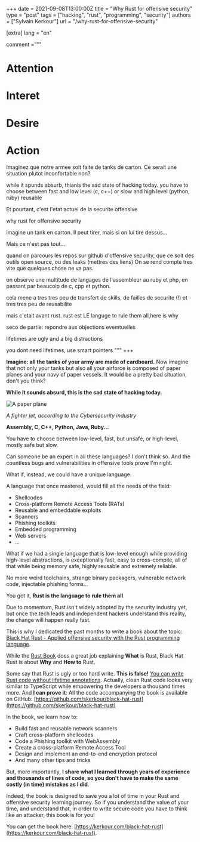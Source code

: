 +++
date = 2021-09-08T13:00:00Z
title = "Why Rust for offensive security"
type = "post"
tags = ["hacking", "rust", "programming", "security"]
authors = ["Sylvain Kerkour"]
url = "/why-rust-for-offensive-security"

[extra]
lang = "en"

comment ="""

# Attention



# Interet
# Desire
# Action


Imaginez que notre armee soit faite de tanks de carton. Ce serait une situation plutot inconfortable non?

while it spunds absurb, thianis the sad state of hacking today.
you have to choose between fast and low level (c, c++) or slow and high level (python, ruby)
reusable

Et pourtant, c'est l'etat actuel de la securite offensive

why rust for offensive security


imagine un tank en carton. Il peut tirer, mais si on lui tire dessus...


Mais ce n'est pas tout...


quand on parcours les repos sur github d'offensive security, que ce soit des outils open source, ou des leaks (mettres des liens) On se rend compte tres vite que quelques chose ne va pas.

on observe une multitude de langages de l'assembleur au ruby et php, en passant par beaucoip de c, cpp et python.

cela mene a tres tres peu de transfert de skills, de failles de securite (!) et tres tres peu de reusabilite

mais c'etait avant rust. rust est LE languge to rule them all,here is why

seco de partie:
repondre aux objections evemtuelles

lifetimes are ugly and a big distractions

you dont need lifetimes, use smart pointers
"""
+++

**Imagine: all the tanks of your army are made of cardboard.** Now imagine that not only your tanks but also all your airforce is composed of paper planes and your navy of paper vessels. It would be a pretty bad situation, don't you think?

**While it sounds absurd, this is the sad state of hacking today.**

![A paper plane](https://kerkour.com/2021/why-rust-for-offensive-security/paperplane.jpg)

<div class="center">
  <i>A fighter jet, according to the Cybersecurity industry</i>
</div>

**Assembly, C, C++, Python, Java, Ruby...**

You have to choose between low-level, fast, but unsafe, or high-level, mostly safe but slow.

Can someone be an expert in all these languages? I don't think so. And the countless bugs and vulnerabilities in offensive tools prove I'm right.

What if, instead, we could have a unique language.

A language that once mastered, would fill all the needs of the field:
- Shellcodes
- Cross-platform Remote Access Tools (RATs)
- Reusable and embeddable exploits
- Scanners
- Phishing toolkits
- Embedded programming
- Web servers
- ...

What if we had a single language that is low-level enough while providing high-level abstractions, is exceptionally fast, easy to cross-compile, all of that while being memory safe, highly reusable and extremely reliable.

No more weird toolchains, strange binary packagers, vulnerable network code, injectable phishing forms...

You got it, **Rust is the language to rule them all**.

Due to momentum, Rust isn't widely adopted by the security industry yet, but once the tech leads and independent hackers understand this reality, the change will happen really fast.

This is why I dedicated the past months to write a book about the topic: [Black Hat Rust - Applied offensive security with the Rust programming language](https://kerkour.com/black-hat-rust).


While the [Rust Book](https://doc.rust-lang.org/book/) does a great job explaining **What** is Rust, Black Hat Rust is about **Why** and **How to** Rust.

Some say that Rust is ugly or too hard write. **This is false!** [You can write Rust code without lifetime annotations](https://kerkour.com/rust-avoid-lifetimes/). Actually, clean Rust code looks very similar to TypeScript while empowering the developers a thousand times more. And **I can prove it**: All the code accompanying the book is available on GitHub: [https://github.com/skerkour/black-hat-rust](https://github.com/skerkour/black-hat-rust)


In the book, we learn how to:
- Build fast and reusable network scanners
- Craft cross-platform shellcodes
- Code a Phishing toolkit with WebAssembly
- Create a cross-platform Remote Access Tool
- Design and implement an end-to-end encryption protocol
- And many other tips and tricks

But, more importantly, **I share what I learned through years of experience and thousands of lines of code, so you don't have to make the same costly (in time) mistakes as I did**.

Indeed, the book is designed to save you a lot of time in your Rust and offensive security learning journey. So if you understand the value of your time, and understand that, in order to write secure code you have to think like an attacker, this book is for you!


You can get the book here: [https://kerkour.com/black-hat-rust](https://kerkour.com/black-hat-rust).
